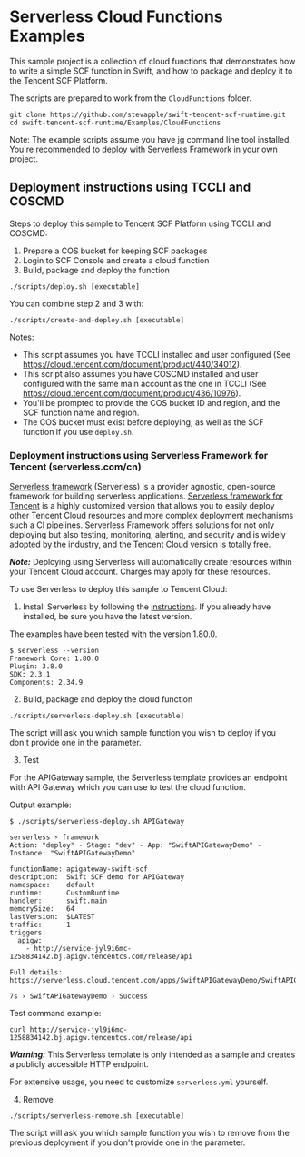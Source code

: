 # Serverless Cloud Functions Examples

This sample project is a collection of cloud functions that demonstrates how to write a simple SCF function in Swift, and how to package and deploy it to the Tencent SCF Platform.

The scripts are prepared to work from the `CloudFunctions` folder.

```
git clone https://github.com/stevapple/swift-tencent-scf-runtime.git
cd swift-tencent-scf-runtime/Examples/CloudFunctions
```

Note: The example scripts assume you have [jq](https://stedolan.github.io/jq/download/) command line tool installed. You're recommended to deploy with Serverless Framework in your own project.

## Deployment instructions using TCCLI and COSCMD

Steps to deploy this sample to Tencent SCF Platform using TCCLI and COSCMD:

1. Prepare a COS bucket for keeping SCF packages
2. Login to SCF Console and create a cloud function
3. Build, package and deploy the function

```
./scripts/deploy.sh [executable]
```

You can combine step 2 and 3 with:

```
./scripts/create-and-deploy.sh [executable]
```

Notes: 
- This script assumes you have TCCLI installed and user configured (See https://cloud.tencent.com/document/product/440/34012).
- This script also assumes you have COSCMD installed and user configured with the same main account as the one in TCCLI (See https://cloud.tencent.com/document/product/436/10976).
- You'll be prompted to provide the COS bucket ID and region, and the SCF function name and region.
- The COS bucket must exist before deploying, as well as the SCF function if you use `deploy.sh`.

### Deployment instructions using Serverless Framework for Tencent (serverless.com/cn)

[Serverless framework](https://www.serverless.com/open-source/) (Serverless) is a provider agnostic, open-source framework for building serverless applications. [Serverless framework for Tencent](https://www.serverless.com/cn/) is a highly customized version that allows you to easily deploy other Tencent Cloud resources and more complex deployment mechanisms such a CI pipelines. Serverless Framework offers solutions for not only deploying but also testing, monitoring, alerting, and security and is widely adopted by the industry, and the Tencent Cloud version is totally free.

***Note:*** Deploying using Serverless will automatically create resources within your Tencent Cloud account. Charges may apply for these resources.

To use Serverless to deploy this sample to Tencent Cloud:

1. Install Serverless by following the [instructions](https://www.serverless.com/framework/docs/getting-started/). If you already have installed, be sure you have the latest version.

The examples have been tested with the version 1.80.0.

```
$ serverless --version
Framework Core: 1.80.0
Plugin: 3.8.0
SDK: 2.3.1
Components: 2.34.9
```

2. Build, package and deploy the cloud function

```
./scripts/serverless-deploy.sh [executable]
```

The script will ask you which sample function you wish to deploy if you don't provide one in the parameter.

3. Test

For the APIGateway sample, the Serverless template provides an endpoint with API Gateway which you can use to test the cloud function.

Output example:

```
$ ./scripts/serverless-deploy.sh APIGateway

serverless ⚡ framework
Action: "deploy" - Stage: "dev" - App: "SwiftAPIGatewayDemo" - Instance: "SwiftAPIGatewayDemo"

functionName: apigateway-swift-scf
description:  Swift SCF demo for APIGateway
namespace:    default
runtime:      CustomRuntime
handler:      swift.main
memorySize:   64
lastVersion:  $LATEST
traffic:      1
triggers:
  apigw:
    - http://service-jyl9i6mc-1258834142.bj.apigw.tencentcs.com/release/api

Full details: https://serverless.cloud.tencent.com/apps/SwiftAPIGatewayDemo/SwiftAPIGatewayDemo/dev

7s › SwiftAPIGatewayDemo › Success
```

Test command example:

```
curl http://service-jyl9i6mc-1258834142.bj.apigw.tencentcs.com/release/api
```

***Warning:*** This Serverless template is only intended as a sample and creates a publicly accessible HTTP endpoint.

For extensive usage, you need to customize `serverless.yml` yourself.

4. Remove

```
./scripts/serverless-remove.sh [executable]
```

The script will ask you which sample function you wish to remove from the previous deployment if you don't provide one in the parameter.
